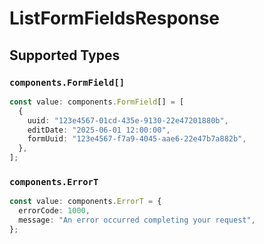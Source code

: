 # ListFormFieldsResponse


## Supported Types

### `components.FormField[]`

```typescript
const value: components.FormField[] = [
  {
    uuid: "123e4567-01cd-435e-9130-22e47201880b",
    editDate: "2025-06-01 12:00:00",
    formUuid: "123e4567-f7a9-4045-aae6-22e47b7a882b",
  },
];
```

### `components.ErrorT`

```typescript
const value: components.ErrorT = {
  errorCode: 1000,
  message: "An error occurred completing your request",
};
```

